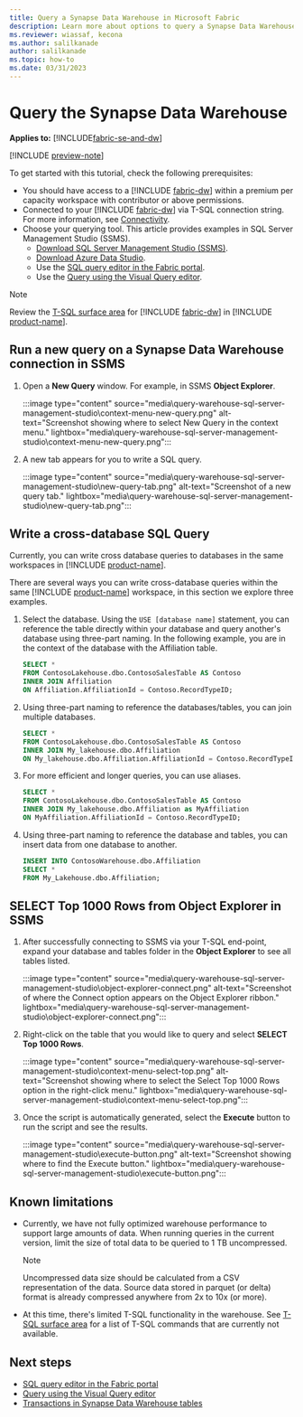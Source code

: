 ```yaml
---
title: Query a Synapse Data Warehouse in Microsoft Fabric
description: Learn more about options to query a Synapse Data Warehouse in Microsoft Fabric.
ms.reviewer: wiassaf, kecona
ms.author: salilkanade
author: salilkanade
ms.topic: how-to
ms.date: 03/31/2023
---
```

# Query the Synapse Data Warehouse

**Applies to:** [!INCLUDE[fabric-se-and-dw](includes/applies-to-version/fabric-se-and-dw.md)]

[!INCLUDE [preview-note](../includes/preview-note.md)]

To get started with this tutorial, check the following prerequisites:

- You should have access to a [!INCLUDE [fabric-dw](includes/fabric-dw.md)] within a premium per capacity workspace with contributor or above permissions.
- Connected to your [!INCLUDE [fabric-dw](includes/fabric-dw.md)] via T-SQL connection string. For more information, see [Connectivity](connectivity.md).
- Choose your querying tool. This article provides examples in SQL Server Management Studio (SSMS).
    - [Download SQL Server Management Studio (SSMS)](/sql/ssms/download-sql-server-management-studio-ssms).
    - [Download Azure Data Studio](https://aka.ms/azuredatastudio).
    - Use the [SQL query editor in the Fabric portal](sql-query-editor.md).
    - Use the [Query using the Visual Query editor](visual-query-editor.md).

> [!NOTE]
> Review the [T-SQL surface area](warehouse.md#t-sql-surface-area) for [!INCLUDE [fabric-dw](includes/fabric-dw.md)] in [!INCLUDE [product-name](../includes/product-name.md)].

## Run a new query on a Synapse Data Warehouse connection in SSMS

1. Open a **New Query** window. For example, in SSMS **Object Explorer**.

   :::image type="content" source="media\query-warehouse-sql-server-management-studio\context-menu-new-query.png" alt-text="Screenshot showing where to select New Query in the context menu." lightbox="media\query-warehouse-sql-server-management-studio\context-menu-new-query.png":::

1. A new tab appears for you to write a SQL query.

   :::image type="content" source="media\query-warehouse-sql-server-management-studio\new-query-tab.png" alt-text="Screenshot of a new query tab." lightbox="media\query-warehouse-sql-server-management-studio\new-query-tab.png":::

## Write a cross-database SQL Query

Currently, you can write cross database queries to databases in the same workspaces in [!INCLUDE [product-name](../includes/product-name.md)].

There are several ways you can write cross-database queries within the same [!INCLUDE [product-name](../includes/product-name.md)] workspace, in this section we explore three examples.

1. Select the database. Using the `USE [database name]` statement, you can reference the table directly within your database and query another's database using three-part naming. In the following example, you are in the context of the database with the Affiliation table.

   ```sql
   SELECT * 
   FROM ContosoLakehouse.dbo.ContosoSalesTable AS Contoso
   INNER JOIN Affiliation
   ON Affiliation.AffiliationId = Contoso.RecordTypeID;
   ```

1. Using three-part naming to reference the databases/tables, you can join multiple databases.

   ```sql
   SELECT * 
   FROM ContosoLakehouse.dbo.ContosoSalesTable AS Contoso
   INNER JOIN My_lakehouse.dbo.Affiliation
   ON My_lakehouse.dbo.Affiliation.AffiliationId = Contoso.RecordTypeID;
   ```

1. For more efficient and longer queries, you can use aliases.

   ```sql
   SELECT * 
   FROM ContosoLakehouse.dbo.ContosoSalesTable AS Contoso
   INNER JOIN My_lakehouse.dbo.Affiliation as MyAffiliation
   ON MyAffiliation.AffiliationId = Contoso.RecordTypeID;
   ```

1. Using three-part naming to reference the database and tables, you can insert data from one database to another.

   ```sql
   INSERT INTO ContosoWarehouse.dbo.Affiliation
   SELECT * 
   FROM My_Lakehouse.dbo.Affiliation;
   ```

## SELECT Top 1000 Rows from Object Explorer in SSMS

1. After successfully connecting to SSMS via your T-SQL end-point, expand your database and tables folder in the **Object Explorer** to see all tables listed.

   :::image type="content" source="media\query-warehouse-sql-server-management-studio\object-explorer-connect.png" alt-text="Screenshot of where the Connect option appears on the Object Explorer ribbon." lightbox="media\query-warehouse-sql-server-management-studio\object-explorer-connect.png":::

1. Right-click on the table that you would like to query and select **SELECT Top 1000 Rows**.

   :::image type="content" source="media\query-warehouse-sql-server-management-studio\context-menu-select-top.png" alt-text="Screenshot showing where to select the Select Top 1000 Rows option in the right-click menu." lightbox="media\query-warehouse-sql-server-management-studio\context-menu-select-top.png":::

1. Once the script is automatically generated, select the **Execute** button to run the script and see the results.

   :::image type="content" source="media\query-warehouse-sql-server-management-studio\execute-button.png" alt-text="Screenshot showing where to find the Execute button." lightbox="media\query-warehouse-sql-server-management-studio\execute-button.png":::

## Known limitations

- Currently, we have not fully optimized warehouse performance to support large amounts of data. When running queries in the current version, limit the size of total data to be queried to 1 TB uncompressed.

   > [!NOTE]
   > Uncompressed data size should be calculated from a CSV representation of the data. Source data stored in parquet (or delta) format is already compressed anywhere from 2x to 10x (or more).

- At this time, there's limited T-SQL functionality in the warehouse. See [T-SQL surface area](warehouse.md#t-sql-surface-area) for a list of T-SQL commands that are currently not available.

## Next steps

- [SQL query editor in the Fabric portal](sql-query-editor.md)
- [Query using the Visual Query editor](visual-query-editor.md)
- [Transactions in Synapse Data Warehouse tables](transactions.md)